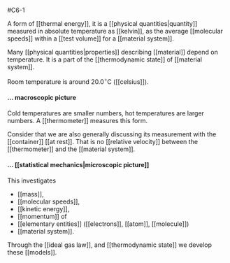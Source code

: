 #C6-1 

A form of [[thermal energy]], it is a [[physical quantities|quantity]] measured in absolute temperature as [[kelvin]], as the average [[molecular speeds]] within a [[test volume]] for a [[material system]]. 

Many [[physical quantities|properties]] describing [[material]] depend on temperature. It is a part of the [[thermodynamic state]] of [[material system]].

Room temperature is around $20.0^\circ \text{C}$  ([[celsius]]).

#### ... macroscopic picture
Cold temperatures are smaller numbers, hot temperatures are larger numbers. A [[thermometer]] measures this form.

Consider that we are also generally discussing its measurement with the [[container]] [[at rest]]. That is no [[relative velocity]] between the [[thermometer]] and the [[material system]].

#### ... [[statistical mechanics|microscopic picture]]
This investigates 
- [[mass]], 
- [[molecular speeds]], 
- [[kinetic energy]], 
- [[momentum]] of 
- [[elementary entities]] ([[electrons]], [[atom]], [[molecule]])
- [[material system]].

Through the [[ideal gas law]], and [[thermodynamic state]] we develop these [[models]].

